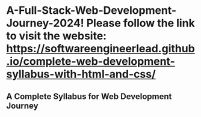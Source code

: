 # A-Full-Stack-Web-Development-Journey-2024! Please follow the link to visit the website: https://softwareengineerlead.github.io/complete-web-development-syllabus-with-html-and-css/
## A Complete Syllabus for Web Development Journey
